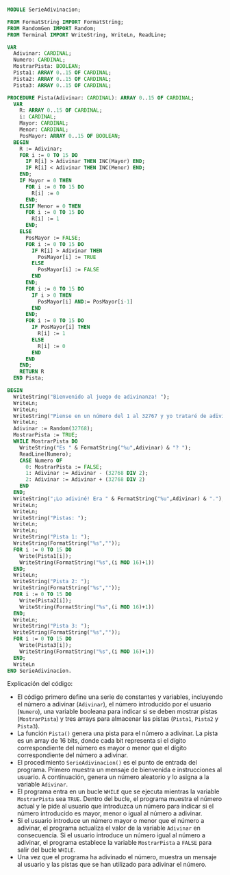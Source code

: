 ```modula-2

MODULE SerieAdivinacion;

FROM FormatString IMPORT FormatString;
FROM RandomGen IMPORT Random;
FROM Terminal IMPORT WriteString, WriteLn, ReadLine;

VAR
  Adivinar: CARDINAL;
  Numero: CARDINAL;
  MostrarPista: BOOLEAN;
  Pista1: ARRAY 0..15 OF CARDINAL;
  Pista2: ARRAY 0..15 OF CARDINAL;
  Pista3: ARRAY 0..15 OF CARDINAL;

PROCEDURE Pista(Adivinar: CARDINAL): ARRAY 0..15 OF CARDINAL;
  VAR
    R: ARRAY 0..15 OF CARDINAL;
    i: CARDINAL;
    Mayor: CARDINAL;
    Menor: CARDINAL;
    PosMayor: ARRAY 0..15 OF BOOLEAN;
  BEGIN
    R := Adivinar;
    FOR i := 0 TO 15 DO
      IF R[i] > Adivinar THEN INC(Mayor) END;
      IF R[i] < Adivinar THEN INC(Menor) END;
    END;
    IF Mayor = 0 THEN
      FOR i := 0 TO 15 DO
        R[i] := 0
      END;
    ELSIF Menor = 0 THEN
      FOR i := 0 TO 15 DO
        R[i] := 1
      END;
    ELSE
      PosMayor := FALSE;
      FOR i := 0 TO 15 DO
        IF R[i] > Adivinar THEN
          PosMayor[i] := TRUE
        ELSE
          PosMayor[i] := FALSE
        END
      END;
      FOR i := 0 TO 15 DO
        IF i > 0 THEN
          PosMayor[i] AND:= PosMayor[i-1]
        END
      END;
      FOR i := 0 TO 15 DO
        IF PosMayor[i] THEN
          R[i] := 1
        ELSE
          R[i] := 0
        END
      END
    END;
    RETURN R
  END Pista;

BEGIN
  WriteString("Bienvenido al juego de adivinanza! ");
  WriteLn;
  WriteLn;
  WriteString("Piense en un número del 1 al 32767 y yo trataré de adivinarlo.");
  WriteLn;
  Adivinar := Random(32768);
  MostrarPista := TRUE;
  WHILE MostrarPista DO
    WriteString("Es " & FormatString("%u",Adivinar) & "? ");
    ReadLine(Numero);
    CASE Numero OF
      0: MostrarPista := FALSE;
      1: Adivinar := Adivinar - (32768 DIV 2);
      2: Adivinar := Adivinar + (32768 DIV 2)
    END
  END;
  WriteString("¡Lo adiviné! Era " & FormatString("%u",Adivinar) & ".");
  WriteLn;
  WriteLn;
  WriteString("Pistas: ");
  WriteLn;
  WriteLn;
  WriteString("Pista 1: ");
  WriteString(FormatString("%s",""));
  FOR i := 0 TO 15 DO
    Write(Pista1[i]);
    WriteString(FormatString("%s",(i MOD 16)+1))
  END;
  WriteLn;
  WriteString("Pista 2: ");
  WriteString(FormatString("%s",""));
  FOR i := 0 TO 15 DO
    Write(Pista2[i]);
    WriteString(FormatString("%s",(i MOD 16)+1))
  END;
  WriteLn;
  WriteString("Pista 3: ");
  WriteString(FormatString("%s",""));
  FOR i := 0 TO 15 DO
    Write(Pista3[i]);
    WriteString(FormatString("%s",(i MOD 16)+1))
  END;
  WriteLn
END SerieAdivinacion.

```

Explicación del código:

* El código primero define una serie de constantes y variables, incluyendo el número a adivinar (`Adivinar`), el número introducido por el usuario (`Numero`), una variable booleana para indicar si se deben mostrar pistas (`MostrarPista`) y tres arrays para almacenar las pistas (`Pista1`, `Pista2` y `Pista3`).
* La función `Pista()` genera una pista para el número a adivinar. La pista es un array de 16 bits, donde cada bit representa si el dígito correspondiente del número es mayor o menor que el dígito correspondiente del número a adivinar.
* El procedimiento `SerieAdivinacion()` es el punto de entrada del programa. Primero muestra un mensaje de bienvenida e instrucciones al usuario. A continuación, genera un número aleatorio y lo asigna a la variable `Adivinar`.
* El programa entra en un bucle `WHILE` que se ejecuta mientras la variable `MostrarPista` sea `TRUE`. Dentro del bucle, el programa muestra el número actual y le pide al usuario que introduzca un número para indicar si el número introducido es mayor, menor o igual al número a adivinar.
* Si el usuario introduce un número mayor o menor que el número a adivinar, el programa actualiza el valor de la variable `Adivinar` en consecuencia. Si el usuario introduce un número igual al número a adivinar, el programa establece la variable `MostrarPista` a `FALSE` para salir del bucle `WHILE`.
* Una vez que el programa ha adivinado el número, muestra un mensaje al usuario y las pistas que se han utilizado para adivinar el número.